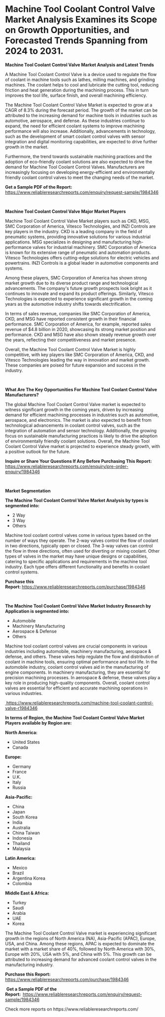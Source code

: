 <p><h1>Machine Tool Coolant Control Valve Market Analysis Examines its Scope on Growth Opportunities, and Forecasted Trends Spanning from 2024 to 2031.</h1></p><p><strong>Machine Tool Coolant Control Valve Market Analysis and Latest Trends</strong></p>
<p><p>A Machine Tool Coolant Control Valve is a device used to regulate the flow of coolant in machine tools such as lathes, milling machines, and grinding machines. The coolant helps to cool and lubricate the cutting tool, reducing friction and heat generation during the machining process. This in turn improves the tool life, surface finish, and overall machining efficiency.</p><p>The Machine Tool Coolant Control Valve Market is expected to grow at a CAGR of 8.3% during the forecast period. The growth of the market can be attributed to the increasing demand for machine tools in industries such as automotive, aerospace, and defense. As these industries continue to expand, the need for efficient coolant systems to improve machining performance will also increase. Additionally, advancements in technology, such as the development of smart coolant control valves with sensor integration and digital monitoring capabilities, are expected to drive further growth in the market.</p><p>Furthermore, the trend towards sustainable machining practices and the adoption of eco-friendly coolant solutions are also expected to drive the demand for Machine Tool Coolant Control Valves. Manufacturers are increasingly focusing on developing energy-efficient and environmentally friendly coolant control valves to meet the changing needs of the market.</p></p>
<p><strong>Get a Sample PDF of the Report:&nbsp;</strong> <a href="https://www.reliableresearchreports.com/enquiry/request-sample/1984346">https://www.reliableresearchreports.com/enquiry/request-sample/1984346</a></p>
<p>&nbsp;</p>
<p><strong>Machine Tool Coolant Control Valve Major Market Players</strong></p>
<p><p>Machine Tool Coolant Control Valve Market players such as CKD, MSG, SMC Corporation of America, Vitesco Technologies, and INZI Controls are key players in the industry. CKD is a leading company in the field of pneumatic systems, providing innovative solutions for various industrial applications. MSG specializes in designing and manufacturing high-performance valves for industrial machinery. SMC Corporation of America is known for its extensive range of pneumatic and automation products. Vitesco Technologies offers cutting-edge solutions for electric vehicles and powertrains. INZI Controls is a global leader in automotive components and systems.</p><p>Among these players, SMC Corporation of America has shown strong market growth due to its diverse product range and technological advancements. The company's future growth prospects look bright as it continues to innovate and expand its product offerings. Similarly, Vitesco Technologies is expected to experience significant growth in the coming years as the automotive industry shifts towards electrification.</p><p>In terms of sales revenue, companies like SMC Corporation of America, CKD, and MSG have reported consistent growth in their financial performance. SMC Corporation of America, for example, reported sales revenue of $4.8 billion in 2020, showcasing its strong market position and performance. CKD and MSG have also shown steady revenue growth over the years, reflecting their competitiveness and market presence.</p><p>Overall, the Machine Tool Coolant Control Valve Market is highly competitive, with key players like SMC Corporation of America, CKD, and Vitesco Technologies leading the way in innovation and market growth. These companies are poised for future expansion and success in the industry.</p></p>
<p>&nbsp;</p>
<p><strong>What Are The Key Opportunities For Machine Tool Coolant Control Valve Manufacturers?</strong></p>
<p><p>The global Machine Tool Coolant Control Valve market is expected to witness significant growth in the coming years, driven by increasing demand for efficient machining processes in industries such as automotive, aerospace, and electronics. The market is also expected to benefit from technological advancements in coolant control valves, such as the integration of automation and sensor technology. Additionally, the growing focus on sustainable manufacturing practices is likely to drive the adoption of environmentally friendly coolant solutions. Overall, the Machine Tool Coolant Control Valve market is projected to experience steady growth, with a positive outlook for the future.</p></p>
<p><strong>Inquire or Share Your Questions If Any Before Purchasing This Report:</strong> <a href="https://www.reliableresearchreports.com/enquiry/pre-order-enquiry/1984346">https://www.reliableresearchreports.com/enquiry/pre-order-enquiry/1984346</a></p>
<p>&nbsp;</p>
<p><strong>Market Segmentation</strong></p>
<p><strong>The Machine Tool Coolant Control Valve Market Analysis by types is segmented into:</strong></p>
<p><ul><li>2 Way</li><li>3 Way</li><li>Others</li></ul></p>
<p><p>Machine tool coolant control valves come in various types based on the number of ways they operate. The 2-way valves control the flow of coolant in two directions, typically open or closed. The 3-way valves can control the flow in three directions, often used for diverting or mixing coolant. Other types of valves in the market may have unique designs or capabilities, catering to specific applications and requirements in the machine tool industry. Each type offers different functionality and benefits in coolant control systems.</p></p>
<p><strong>Purchase this Report:&nbsp;</strong><a href="https://www.reliableresearchreports.com/purchase/1984346">https://www.reliableresearchreports.com/purchase/1984346</a></p>
<p>&nbsp;</p>
<p><strong>The Machine Tool Coolant Control Valve Market Industry Research by Application is segmented into:</strong></p>
<p><ul><li>Automobile</li><li>Machinery Manufacturing</li><li>Aerospace & Defense</li><li>Others</li></ul></p>
<p><p>Machine tool coolant control valves are crucial components in various industries including automobile, machinery manufacturing, aerospace & defense, and others. These valves help regulate the flow and distribution of coolant in machine tools, ensuring optimal performance and tool life. In the automobile industry, coolant control valves aid in the manufacturing of engine components. In machinery manufacturing, they are essential for precision machining processes. In aerospace & defense, these valves play a key role in producing high-quality components. Overall, coolant control valves are essential for efficient and accurate machining operations in various industries.</p></p>
<p><a href="https://www.reliableresearchreports.com/machine-tool-coolant-control-valve-r1984346">&nbsp;https://www.reliableresearchreports.com/machine-tool-coolant-control-valve-r1984346</a></p>
<p><strong>In terms of Region, the Machine Tool Coolant Control Valve Market Players available by Region are:</strong></p>
<p>
    <p> <strong> North America: </strong>
        <ul>
            <li>United States</li>
            <li>Canada</li>
        </ul>
        </p> 
    <p> <strong> Europe: </strong>
        <ul>
            <li>Germany</li>
            <li>France</li>
            <li>U.K.</li>
            <li>Italy</li>
            <li>Russia</li>
        </ul>
        </p> 
    <p> <strong> Asia-Pacific: </strong>
        <ul>
            <li>China</li>
            <li>Japan</li>
            <li>South Korea</li>
            <li>India</li>
            <li>Australia</li>
            <li>China Taiwan</li>
            <li>Indonesia</li>
            <li>Thailand</li>
            <li>Malaysia</li>
        </ul>
        </p> 
    <p> <strong> Latin America: </strong>
        <ul>
            <li>Mexico</li>
            <li>Brazil</li>
            <li>Argentina Korea</li>
            <li>Colombia</li>
        </ul>
        </p> 
    <p> <strong> Middle East & Africa: </strong>
        <ul>
            <li>Turkey</li>
            <li>Saudi</li>
            <li>Arabia</li>
            <li>UAE</li>
            <li>Korea</li>
        </ul>
    </p>
    </p>
<p><p>The Machine Tool Coolant Control Valve market is experiencing significant growth in the regions of North America (NA), Asia-Pacific (APAC), Europe, USA, and China. Among these regions, APAC is expected to dominate the market with a market share of 40%, followed by North America with 30%, Europe with 20%, USA with 5%, and China with 5%. This growth can be attributed to increasing demand for advanced coolant control valves in the manufacturing industry.</p></p>
<p><strong>Purchase this Report: </strong><a href="https://www.reliableresearchreports.com/purchase/1984346">https://www.reliableresearchreports.com/purchase/1984346</a></p>
<p>&nbsp;<strong>Get a Sample PDF of the Report:&nbsp;&nbsp;</strong><a href="https://www.reliableresearchreports.com/enquiry/request-sample/1984346">https://www.reliableresearchreports.com/enquiry/request-sample/1984346</a></p>
<p><strong></strong></p>
<p>Check more reports on https://www.reliableresearchreports.com/</p>